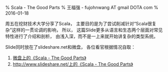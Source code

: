 % Scala - The Good Parts
% 王福强 - fujohnwang AT gmail DOTA com
% 2016-01-18

周五在挖财技术大学分享了Scala， 主要目的是为了尝试削减针对“Scala很复杂”这样的一贯论调的影响， 所以， 这篇Slide更多从语言和生态两个层面对常见特性进行了介绍和剖析， 由浅入深，而不是一上来就开始讲复杂的类型系统。 

Slide同时放在了slideshare.net和微盘， 各位看官根据情况自取：

1. [微盘上的《Scala - The Good Parts》](http://vdisk.weibo.com/s/BbtIfGVUtj4-/1452851088)
2. [http://www.slideshare.net/上的《Scala - The Good Parts》](http://www.slideshare.net/fujohnwang/scala-thegoodparts)






